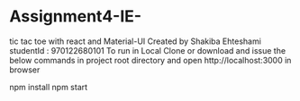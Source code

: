 # Assignment4-IE-
tic tac toe with react and Material-UI
Created by Shakiba Ehteshami
studentId : 970122680101
To run in Local
Clone or download and issue the below commands in project root directory and open http://localhost:3000 in browser

npm install
npm start
